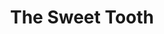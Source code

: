 ---
title: "The Sweet Tooth"
slug: "sweet-tooth"
description: "In de tweede schijf ontwikkelden de studenten een huisstijl voor een foodtruck-concept. 
              Anthony bracht zijn frozen yoghurt via een kleurrijk communicatieconcept aan de man"
type: "intern"
members:
    - name: "Anthony Nys"
      major: "Crossmedia-ontwerp"
      minor: "Graphic Design"
      disk: "2de schijf"
thumbnail:
    url: "thumb.png"
    alt: ""
    height: 1
    width: 1
    text-color: "f05384"
    background-color: "f05384"
media:
    - url: "1.jpg"
      type: "image"
    - url: "2.jpg"
      type: "image"
      text: "'Branded' communicatie vertrekt in de meeste gevallen vanuit een logo. Een logo kan makkelijk gereproduceerd worden, maar voor het er is worden vele uren besteed aan ontwerpwerk, besprekingen en bijschaven "
    - url: "3.jpg"
      type: "image"
    - url: "sweetvan.jpg"
      type: "image"
      text: "Een mockup van de Sweet Tooth foodtruck. Hiermee geef je de klant al een hele goede indruk van hoe de uiteindelijke truck er zal uitzien"

created: 20/01/2017
order: 8
---